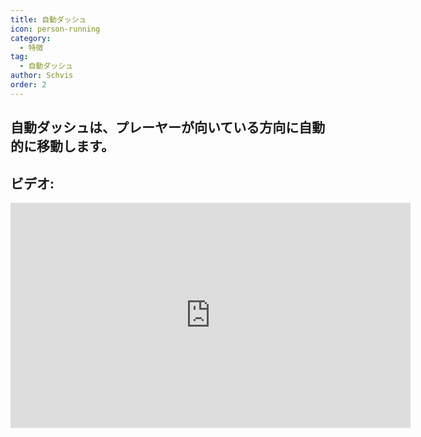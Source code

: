 ```yaml
---
title: 自動ダッシュ
icon: person-running
category:
  - 特徴
tag:
  - 自動ダッシュ
author: Schvis
order: 2
---
```


## 自動ダッシュは、プレーヤーが向いている方向に自動的に移動します。

## ビデオ:

<div class="iframe-container"><iframe width="640" height="360" src="https://www.youtube.com/embed/BLDhPBMs7Es?list=PL5eI1Tb64p56g27qfYk7VuFTz4FK6YrKa" title="Korepi - Auto Run" frameborder="0" allow="accelerometer; autoplay; clipboard-write; encrypted-media; gyroscope; picture-in-picture; web-share" allowfullscreen></iframe></div>

